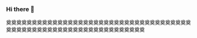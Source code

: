 ### Hi there 👋
奠奠奠奠奠奠奠奠奠奠奠奠奠奠奠奠奠奠奠奠奠奠奠奠奠奠奠奠奠奠奠奠奠奠奠奠奠奠奠奠奠奠奠奠奠奠奠奠奠奠奠奠奠奠奠奠奠奠奠奠奠奠奠
<!--
**Xunzer/Xunzer** is a ✨ _special_ ✨ repository because its `README.md` (this file) appears on your GitHub profile.

- 🌱 I’m currently learning java.
- 👯 I’m looking to collaborate on any projects.
- 📫 How to reach me: PM please.

-->
